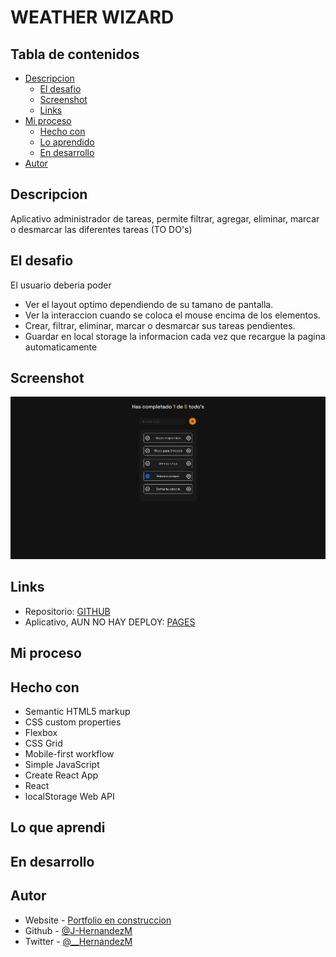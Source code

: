 # WEATHER WIZARD

## Tabla de contenidos

- [Descripcion](#descripcion)
  - [El desafio](#el-desafio)
  - [Screenshot](#screenshot)
  - [Links](#links)
- [Mi proceso](#mi-proceso)
  - [Hecho con](#hecho-con)
  - [Lo aprendido](#lo-que-aprendi)
  - [En desarrollo](#en-desarrollo)
- [Autor](#autor)


## Descripcion

Aplicativo administrador de tareas, permite filtrar, agregar, eliminar, marcar o desmarcar las diferentes tareas (TO DO's)

## El desafio

El usuario deberia poder

- Ver el layout optimo dependiendo de su tamano de pantalla.
- Ver la interaccion cuando se coloca el mouse encima de los elementos.
- Crear, filtrar, eliminar, marcar o desmarcar sus tareas pendientes.
- Guardar en local storage la informacion cada vez que recargue la pagina automaticamente

## Screenshot

![](./assets/screenshot.png)

## Links

- Repositorio: [GITHUB](https://github.com/J-HernandezM/to-do-list)
- Aplicativo, AUN NO HAY DEPLOY: [PAGES]()

## Mi proceso



## Hecho con

- Semantic HTML5 markup
- CSS custom properties
- Flexbox
- CSS Grid
- Mobile-first workflow
- Simple JavaScript
- Create React App
- React
- localStorage Web API

## Lo que aprendi



## En desarrollo



## Autor

- Website - [Portfolio en construccion](https://j-hernandezm.github.io)
- Github - [@J-HernandezM](https://github.com/J-HernandezM)
- Twitter - [@__HernandezM](https://www.twitter.com/__HernandezM)